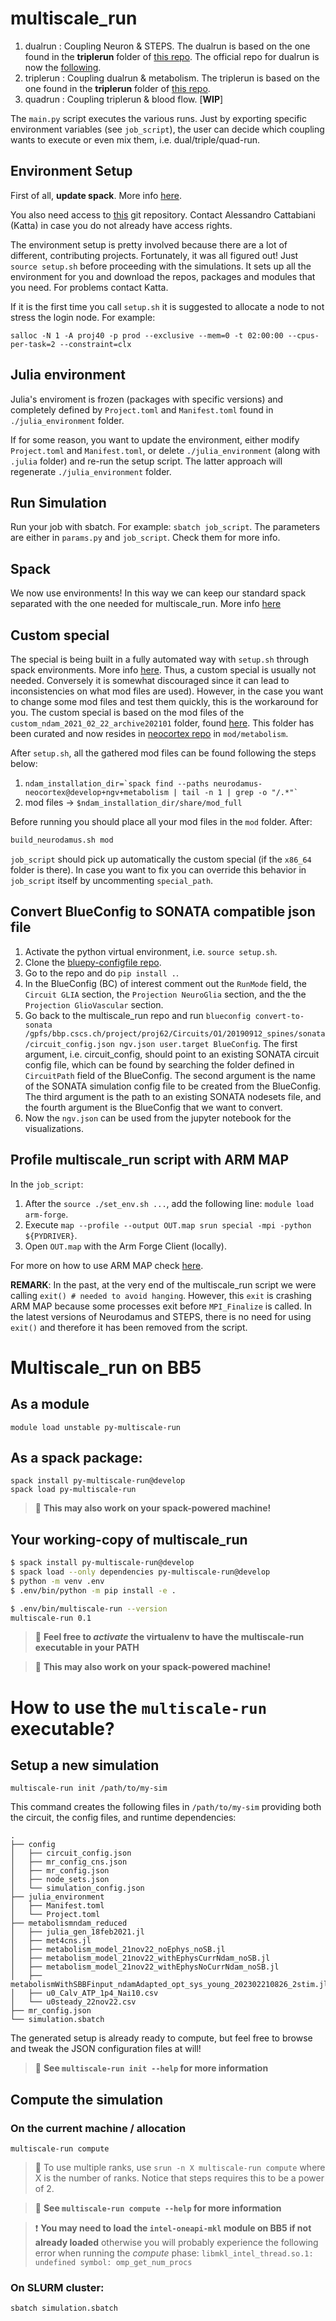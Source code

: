 # multiscale_run

1. dualrun : Coupling Neuron & STEPS. The dualrun is based on the one found in the **triplerun** folder of [this repo](https://bbpgitlab.epfl.ch/molsys/metabolismndam). The official repo for dualrun is now the [following](https://bbpgitlab.epfl.ch/molsys/dualrun).
1. triplerun : Coupling dualrun & metabolism. The triplerun is based on the one found in the **triplerun** folder of [this repo](https://bbpgitlab.epfl.ch/molsys/metabolismndam).
1. quadrun : Coupling triplerun & blood flow. [**WIP**]

The `main.py` script executes the various runs. Just by exporting specific environment variables (see `job_script`), the user can decide which coupling wants to execute or even mix them, i.e. dual/triple/quad-run.

## Environment Setup

First of all, **update spack**. More info [here](https://github.com/BlueBrain/spack).

You also need access to [this](https://github.com/CNS-OIST/HBP_STEPS) git repository. Contact Alessandro Cattabiani (Katta)
in case you do not already have access rights.

The environment setup is pretty involved because there are a lot of different, contributing projects. Fortunately, it was all figured out!
Just `source setup.sh` before proceeding with the simulations. It sets up all the environment for you and download the repos, packages and modules that you need.
For problems contact Katta.

If it is the first time you call `setup.sh` it is suggested to allocate a node to not stress the login node. For example:
```
salloc -N 1 -A proj40 -p prod --exclusive --mem=0 -t 02:00:00 --cpus-per-task=2 --constraint=clx
```

## Julia environment

Julia's enviroment is frozen (packages with specific versions) and completely defined by `Project.toml` and `Manifest.toml` found in `./julia_environment` folder.

If for some reason, you want to update the environment, either modify `Project.toml` and `Manifest.toml`, or delete `./julia_environment` (along with `.julia` folder) and re-run the setup script.
The latter approach will regenerate `./julia_environment` folder.

## Run Simulation

Run your job with sbatch. For example: `sbatch job_script`. 
The parameters are either in `params.py` and `job_script`. Check them for more info. 

## Spack

We now use environments! In this way we can keep our standard spack separated with the one needed for multiscale_run. More info [here](https://github.com/BlueBrain/spack/blob/develop/bluebrain/documentation/installing_with_environments.md)


## Custom special

 
The special is being built in a fully automated way with `setup.sh` through spack environments. More info [here](https://github.com/BlueBrain/spack/blob/develop/bluebrain/documentation/installing_with_environments.md).
Thus, a custom special is usually not needed. Conversely it is somewhat discouraged since it can lead to inconsistencies on what mod files are used). 
However, in the case you want to change some mod files and test them quickly, this is the workaround for you.
The custom special is based on the mod files of the `custom_ndam_2021_02_22_archive202101` folder, 
found [here](https://bbpgitlab.epfl.ch/molsys/metabolismndam/-/tree/main/custom_ndam_2021_02_22_archive202101). 
This folder has been curated and now resides in [neocortex repo](https://bbpgitlab.epfl.ch/hpc/sim/models/neocortex) in
`mod/metabolism`.

After `setup.sh`, all the gathered mod files can be found following the steps below:
1. ``` ndam_installation_dir=`spack find --paths neurodamus-neocortex@develop+ngv+metabolism | tail -n 1 | grep -o "/.*"` ```
1. mod files -> `$ndam_installation_dir/share/mod_full`

Before running you should place all your mod files in the `mod` folder. After:

```bash
build_neurodamus.sh mod
```

`job_script` should pick up automatically the custom special (if the `x86_64` folder is there). In case you want to fix 
you can override this behavior in `job_script` itself by uncommenting `special_path`.


## Convert BlueConfig to SONATA compatible json file

1. Activate the python virtual environment, i.e. `source setup.sh`.
1. Clone the [bluepy-configfile repo](https://bbpgitlab.epfl.ch/nse/bluepy-configfile).
1. Go to the repo and do `pip install .`.
1. In the BlueConfig (BC) of interest comment out the `RunMode` field, the `Circuit GLIA` section, the `Projection NeuroGlia` section, and the the `Projection GlioVascular` section.
1. Go back to the multiscale_run repo and run `blueconfig convert-to-sonata /gpfs/bbp.cscs.ch/project/proj62/Circuits/O1/20190912_spines/sonata/circuit_config.json ngv.json user.target BlueConfig`. The first argument, i.e. circuit_config, should point to an existing SONATA circuit config file, which can be found by searching the folder defined in `CircuitPath` field of the BlueConfig. The second argument is the name of the SONATA simulation config file to be created from the BlueConfig. The third argument is the path to an existing SONATA nodesets file, and the fourth argument is the BlueConfig that we want to convert.
1. Now the `ngv.json` can be used from the jupyter notebook for the visualizations.

## Profile multiscale_run script with ARM MAP

In the `job_script`:
1. After the `source ./set_env.sh ...`, add the following line: `module load arm-forge`.
1. Execute `map --profile --output OUT.map srun special -mpi -python ${PYDRIVER}`.
1. Open `OUT.map` with the Arm Forge Client (locally).

For more on how to use ARM MAP check [here](https://bbpteam.epfl.ch/project/spaces/pages/viewpage.action?spaceKey=BBPHPC&title=How+to+use+Arm+MAP).

**REMARK**: In the past, at the very end of the multiscale_run script we were calling `exit() # needed to avoid hanging`. However, this `exit` is crashing ARM MAP because some processes exit before `MPI_Finalize` is called. In the latest versions of Neurodamus and STEPS, there is no need for using `exit()` and therefore it has been removed from the script.

# Multiscale_run on BB5

## As a module

```
module load unstable py-multiscale-run
```

## As a spack package:

```
spack install py-multiscale-run@develop
spack load py-multiscale-run
```

> :rainbow: **This may also work on your spack-powered machine!**


## Your working-copy of multiscale_run

```bash
$ spack install py-multiscale-run@develop
$ spack load --only dependencies py-multiscale-run@develop
$ python -m venv .env
$ .env/bin/python -m pip install -e .

$ .env/bin/multiscale-run --version
multiscale-run 0.1
```

> :rainbow: **Feel free to _activate_ the virtualenv to have the multiscale-run executable in your PATH**

> :rainbow: **This may also work on your spack-powered machine!**


# How to use the `multiscale-run` executable?


## Setup a new simulation

```shell
multiscale-run init /path/to/my-sim
```

This command creates the following files in `/path/to/my-sim` providing both the circuit, the config files, and runtime dependencies:

```
.
├── config
│   ├── circuit_config.json
│   ├── mr_config_cns.json
│   ├── mr_config.json
│   ├── node_sets.json
│   └── simulation_config.json
├── julia_environment
│   ├── Manifest.toml
│   └── Project.toml
├── metabolismndam_reduced
│   ├── julia_gen_18feb2021.jl
│   ├── met4cns.jl
│   ├── metabolism_model_21nov22_noEphys_noSB.jl
│   ├── metabolism_model_21nov22_withEphysCurrNdam_noSB.jl
│   ├── metabolism_model_21nov22_withEphysNoCurrNdam_noSB.jl
│   ├── metabolismWithSBBFinput_ndamAdapted_opt_sys_young_202302210826_2stim.jl
│   ├── u0_Calv_ATP_1p4_Nai10.csv
│   └── u0steady_22nov22.csv
├── mr_config.json
└── simulation.sbatch
```

The generated setup is already ready to compute, but feel free to browse and tweak the JSON configuration files at will!

> :ledger: **See `multiscale-run init --help` for more information**

## Compute the simulation

### On the current machine / allocation

```shell
multiscale-run compute
```

> :ledger: To use multiple ranks, use `srun -n X multiscale-run compute` where X is the number of ranks. Notice that steps requires this to be a power of 2.

> :ledger: **See `multiscale-run compute --help` for more information**

> :exclamation: **You may need to load the `intel-oneapi-mkl` module on BB5 if not already loaded**
> otherwise you will probably experience the following error when running the _compute_ phase: `libmkl_intel_thread.so.1: undefined symbol: omp_get_num_procs`

### On SLURM cluster:

```
sbatch simulation.sbatch
```

